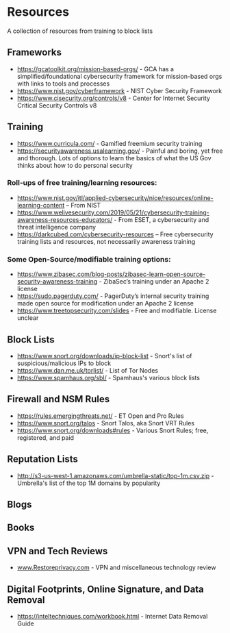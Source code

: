 # Resources
A collection of resources from training to block lists

## Frameworks
- https://gcatoolkit.org/mission-based-orgs/ - GCA has a simplified/foundational cybersecurity framework for mission-based orgs with links to tools and processes 
- https://www.nist.gov/cyberframework - NIST Cyber Security Framework
- https://www.cisecurity.org/controls/v8 - Center for Internet Security Critical Security Controls v8

## Training
- https://www.curricula.com/ - Gamified freemium security training
- https://securityawareness.usalearning.gov/ - Painful and boring, yet free and thorough. Lots of options to learn the basics of what the US Gov thinks about how to do personal security

### Roll-ups of free training/learning resources:
- https://www.nist.gov/itl/applied-cybersecurity/nice/resources/online-learning-content – From NIST
- https://www.welivesecurity.com/2019/05/21/cybersecurity-training-awareness-resources-educators/ - From ESET, a cybersecurity and threat intelligence company
- https://darkcubed.com/cybersecurity-resources – Free cybersecurity training lists and resources, not necessarily awareness training

### Some Open-Source/modifiable training options:
- https://www.zibasec.com/blog-posts/zibasec-learn-open-source-security-awareness-training - ZibaSec’s training under an Apache 2 license
- https://sudo.pagerduty.com/ - PagerDuty’s internal security training made open source for modification under an Apache 2 license
- https://www.treetopsecurity.com/slides - Free and modifiable. License unclear

## Block Lists
- https://www.snort.org/downloads/ip-block-list - Snort's list of suspicious/malicious IPs to block
- https://www.dan.me.uk/torlist/ - List of Tor Nodes
- https://www.spamhaus.org/sbl/ - Spamhaus's various block lists

## Firewall and NSM Rules
- https://rules.emergingthreats.net/ - ET Open and Pro Rules
- https://www.snort.org/talos - Snort Talos, aka Snort VRT Rules
- https://www.snort.org/downloads#rules - Various Snort Rules; free, registered, and paid

## Reputation Lists
- http://s3-us-west-1.amazonaws.com/umbrella-static/top-1m.csv.zip - Umbrella's list of the top 1M domains by popularity

## Blogs

## Books

## VPN and Tech Reviews
- www.Restoreprivacy.com - VPN and miscellaneous technology review

## Digital Footprints, Online Signature, and Data Removal
- https://inteltechniques.com/workbook.html  - Internet Data Removal Guide
